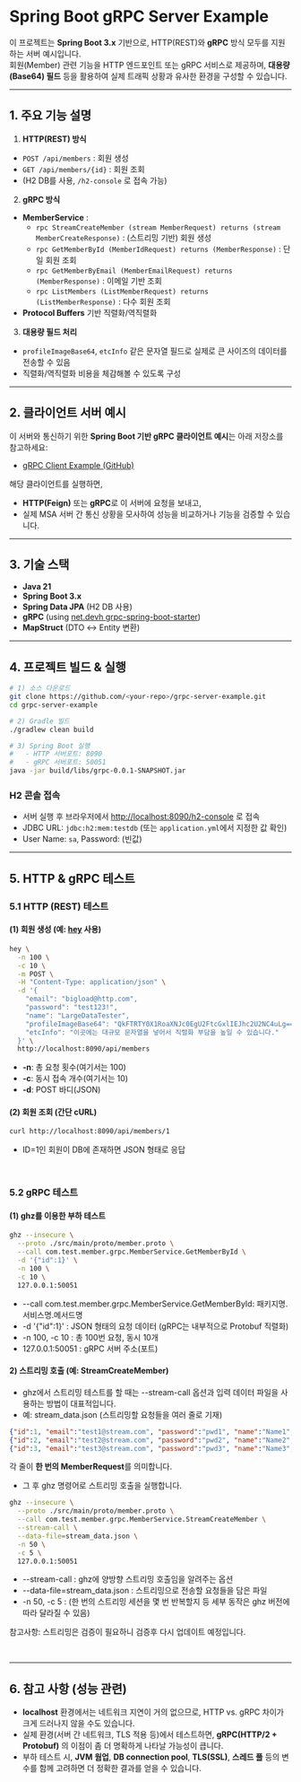 # Spring Boot gRPC Server Example

이 프로젝트는 **Spring Boot 3.x** 기반으로, HTTP(REST)와 **gRPC** 방식 모두를 지원하는 서버 예시입니다.  
회원(Member) 관련 기능을 HTTP 엔드포인트 또는 gRPC 서비스로 제공하며, **대용량(Base64) 필드** 등을 활용하여 실제 트래픽 상황과 유사한 환경을 구성할 수 있습니다.

---
## 1. 주요 기능 설명

1. **HTTP(REST) 방식**
  - `POST /api/members` : 회원 생성
  - `GET /api/members/{id}` : 회원 조회
  - (H2 DB를 사용, `/h2-console` 로 접속 가능)

2. **gRPC 방식**
- **MemberService** :
    - `rpc StreamCreateMember (stream MemberRequest) returns (stream MemberCreateResponse)` : (스트리밍 기반) 회원 생성
    - `rpc GetMemberById (MemberIdRequest) returns (MemberResponse)` : 단일 회원 조회
    - `rpc GetMemberByEmail (MemberEmailRequest) returns (MemberResponse)` : 이메일 기반 조회
    - `rpc ListMembers (ListMemberRequest) returns (ListMemberResponse)` : 다수 회원 조회
- **Protocol Buffers** 기반 직렬화/역직렬화

3. **대용량 필드 처리**
  - `profileImageBase64`, `etcInfo` 같은 문자열 필드로 실제로 큰 사이즈의 데이터를 전송할 수 있음
  - 직렬화/역직렬화 비용을 체감해볼 수 있도록 구성

---

## 2. 클라이언트 서버 예시

이 서버와 통신하기 위한 **Spring Boot 기반 gRPC 클라이언트 예시**는 아래 저장소를 참고하세요:
- [gRPC Client Example (GitHub)](https://github.com/wlsdks/grpc-client-example)

해당 클라이언트를 실행하면,
- **HTTP(Feign)** 또는 **gRPC**로 이 서버에 요청을 보내고,
- 실제 MSA 서버 간 통신 상황을 모사하여 성능을 비교하거나 기능을 검증할 수 있습니다.

---

## 3. 기술 스택

- **Java 21**
- **Spring Boot 3.x**
- **Spring Data JPA** (H2 DB 사용)
- **gRPC** (using [net.devh grpc-spring-boot-starter](https://github.com/yidongnan/grpc-spring-boot-starter))
- **MapStruct** (DTO ↔ Entity 변환)

---

## 4. 프로젝트 빌드 & 실행

```bash
# 1) 소스 다운로드
git clone https://github.com/<your-repo>/grpc-server-example.git
cd grpc-server-example

# 2) Gradle 빌드
./gradlew clean build

# 3) Spring Boot 실행
#   - HTTP 서버포트: 8090
#   - gRPC 서버포트: 50051
java -jar build/libs/grpc-0.0.1-SNAPSHOT.jar
```

### H2 콘솔 접속

- 서버 실행 후 브라우저에서 <http://localhost:8090/h2-console> 로 접속
- JDBC URL: `jdbc:h2:mem:testdb` (또는 `application.yml`에서 지정한 값 확인)
- User Name: `sa`, Password: (빈값)

---

## 5. HTTP & gRPC 테스트

### 5.1 HTTP (REST) 테스트

#### (1) 회원 생성 (예: [hey](https://github.com/rakyll/hey) 사용)
```bash
hey \
  -n 100 \
  -c 10 \
  -m POST \
  -H "Content-Type: application/json" \
  -d '{
    "email": "bigload@http.com",
    "password": "test123!",
    "name": "LargeDataTester",
    "profileImageBase64": "QkFTRTY0X1RoaXNJc0EgU2FtcGxlIEJhc2U2NC4uLg==",
    "etcInfo": "이곳에는 대규모 문자열을 넣어서 직렬화 부담을 높일 수 있습니다."
  }' \
  http://localhost:8090/api/members
```
- **-n**: 총 요청 횟수(여기서는 100)
- **-c**: 동시 접속 개수(여기서는 10)
- **-d**: POST 바디(JSON)

#### (2) 회원 조회 (간단 cURL)
```bash
curl http://localhost:8090/api/members/1
```
- ID=1인 회원이 DB에 존재하면 JSON 형태로 응답

<br/>

### 5.2 gRPC 테스트

#### (1) ghz를 이용한 부하 테스트
```bash
ghz --insecure \
  --proto ./src/main/proto/member.proto \
  --call com.test.member.grpc.MemberService.GetMemberById \
  -d '{"id":1}' \
  -n 100 \
  -c 10 \
  127.0.0.1:50051
```
- --call com.test.member.grpc.MemberService.GetMemberById: 패키지명.서비스명.메서드명
- -d '{"id":1}' : JSON 형태의 요청 데이터 (gRPC는 내부적으로 Protobuf 직렬화)
- -n 100, -c 10 : 총 100번 요청, 동시 10개
- 127.0.0.1:50051 : gRPC 서버 주소(포트)
 
#### 2) 스트리밍 호출 (예: StreamCreateMember)
- ghz에서 스트리밍 테스트를 할 때는 --stream-call 옵션과 입력 데이터 파일을 사용하는 방법이 대표적입니다.
- 예: stream_data.json (스트리밍할 요청들을 여러 줄로 기재)
``` json
{"id":1, "email":"test1@stream.com", "password":"pwd1", "name":"Name1", "profileImageBase64":"Base64_1", "etcInfo":"Etc_1"}
{"id":2, "email":"test2@stream.com", "password":"pwd2", "name":"Name2", "profileImageBase64":"Base64_2", "etcInfo":"Etc_2"}
{"id":3, "email":"test3@stream.com", "password":"pwd3", "name":"Name3", "profileImageBase64":"Base64_3", "etcInfo":"Etc_3"}
```
각 줄이 **한 번의 MemberRequest**를 의미합니다.
- 그 후 ghz 명령어로 스트리밍 호출을 실행합니다.
```bash
ghz --insecure \
  --proto ./src/main/proto/member.proto \
  --call com.test.member.grpc.MemberService.StreamCreateMember \
  --stream-call \
  --data-file=stream_data.json \
  -n 50 \
  -c 5 \
  127.0.0.1:50051
```
- --stream-call : ghz에 양방향 스트리밍 호출임을 알려주는 옵션
- --data-file=stream_data.json : 스트리밍으로 전송할 요청들을 담은 파일
- -n 50, -c 5 : (한 번의 스트리밍 세션을 몇 번 반복할지 등 세부 동작은 ghz 버전에 따라 달라질 수 있음)

참고사항: 스트리밍은 검증이 필요하니 검증후 다시 업데이트 예정입니다.

<br/>

---

## 6. 참고 사항 (성능 관련)

- **localhost** 환경에서는 네트워크 지연이 거의 없으므로, HTTP vs. gRPC 차이가 크게 드러나지 않을 수도 있습니다.
- 실제 환경(서버 간 네트워크, TLS 적용 등)에서 테스트하면, **gRPC(HTTP/2 + Protobuf)** 의 이점이 좀 더 명확하게 나타날 가능성이 큽니다.
- 부하 테스트 시, **JVM 웜업**, **DB connection pool**, **TLS(SSL)**, **스레드 풀** 등의 변수를 함께 고려하면 더 정확한 결과를 얻을 수 있습니다.